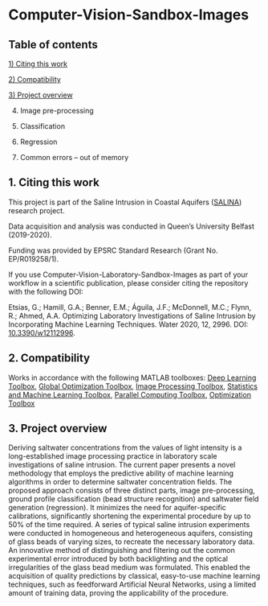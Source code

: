 # Computer-Vision-Sandbox-Images
## Table of contents
[1) Citing this work](#1.Citing-this-ork)

[2) Compatibility](#2.compatibility)

[3) Project overview](#3.project-overview)

4) Image pre-processing

5) Classification

6) Regression

7) Common errors – out of memory

## 1. Citing this work

This project is part of the Saline Intrusion in Coastal Aquifers ([SALINA](https://gow.epsrc.ukri.org/NGBOViewGrant.aspx?GrantRef=EP/R019258/1)) research project. 

Data acquisition and analysis was conducted in Queen’s University Belfast (2019-2020). 

Funding was provided by EPSRC Standard Research (Grant No. EP/R019258/1).

If you use Computer-Vision-Laboratory-Sandbox-Images as part of your workflow in a scientific publication, please consider citing the repository with the following DOI:

Etsias, G.; Hamill, G.A.; Benner, E.M.; Águila, J.F.; McDonnell, M.C.; Flynn, R.; Ahmed, A.A. Optimizing Laboratory Investigations of Saline Intrusion by Incorporating Machine Learning Techniques. Water 2020, 12, 2996. DOI: [10.3390/w12112996](https://www.mdpi.com/2073-4441/12/11/2996).  

## 2. Compatibility

Works in accordance with the following MATLAB toolboxes:
[Deep Learning Toolbox](https://uk.mathworks.com/products/deep-learning.html), [Global Optimization Toolbox](https://uk.mathworks.com/products/global-optimization.html?s_tid=srchtitle), [Image Processing Toolbox](https://uk.mathworks.com/products/image.html?s_tid=srchtitle), [Statistics and Machine Learning Toolbox](https://uk.mathworks.com/products/statistics.html?s_tid=srchtitle), [Parallel Computing Toolbox](https://uk.mathworks.com/products/parallel-computing.html?s_tid=srchtitle), [Optimization Toolbox](https://uk.mathworks.com/products/optimization.html?s_tid=srchtitle)

## 3. Project overview
Deriving saltwater concentrations from the values of light intensity is a long-established image processing practice in laboratory scale investigations of saline intrusion. The current paper presents a novel methodology that employs the predictive ability of machine learning algorithms in order to determine saltwater concentration fields. The proposed approach consists of three distinct parts, image pre-processing, ground profile classification (bead structure recognition) and saltwater field generation (regression). It minimizes the need for aquifer-specific calibrations, significantly shortening the experimental procedure by up to 50% of the time required. A series of typical saline intrusion experiments were conducted in homogeneous and heterogeneous aquifers, consisting of glass beads of varying sizes, to recreate the necessary laboratory data. An innovative method of distinguishing and filtering out the common experimental error introduced by both backlighting and the optical irregularities of the glass bead medium was formulated. This enabled the acquisition of quality predictions by classical, easy-to-use machine learning techniques, such as feedforward Artificial Neural Networks, using a limited amount of training data, proving the applicability of the procedure. 
